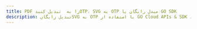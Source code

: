 ---title: PDF را به  تبدیل کنیدOTP، SVG به OTP مبدل رایگان یا GO SDKdescription: تبدیل رایگانSVG به OTP با استفاده از GO Cloud APIs & SDK همچنین اسناد PDF را در Cloud ایجاد، ویرایش و رندر کنید.---